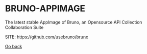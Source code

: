# BRUNO-APPIMAGE
 
 The latest stable AppImage of Bruno, an Opensource API Collection 
 Collaboration Suite
 
 SITE: https://github.com/usebruno/bruno

 [Go back](https://portable-linux-apps.github.io/apps.html)
